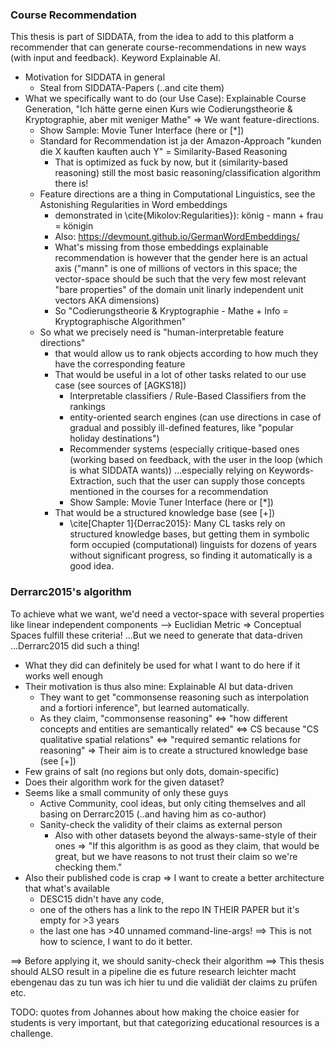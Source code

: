 
### Course Recommendation

This thesis is part of SIDDATA, from the idea to add to this platform a recommender that can generate course-recommendations in new ways (with input and feedback). Keyword Explainable AI.

* Motivation for SIDDATA in general
	* Steal from SIDDATA-Papers (..and cite them)
* What we specifically want to do (our Use Case): Explainable Course Generation, "Ich hätte gerne einen Kurs wie Codierungstheorie & Kryptographie, aber mit weniger Mathe"
	=> We want feature-directions.
	* Show Sample: Movie Tuner Interface (here or [*])
	* Standard for Recommendation ist ja der Amazon-Approach "kunden die X kauften kauften auch Y" = Similarity-Based Reasoning
		* That is optimized as fuck by now, but it (similarity-based reasoning) still the most basic reasoning/classification algorithm there is!
	* Feature directions are a thing in Computational Linguistics, see the Astonishing Regularities in Word embeddings 
		* demonstrated in \cite{Mikolov:Regularities}): könig - mann + frau = königin
		* Also: https://devmount.github.io/GermanWordEmbeddings/
		* What's missing from those embeddings explainable recommendation is however that the gender here is an actual axis ("mann" is one of millions of vectors in this space; the vector-space should be such that the very few most relevant "bare properties" of the domain unit linarly independent unit vectors AKA dimensions)
		* So "Codierungstheorie & Kryptographie - Mathe + Info = Kryptographische Algorithmen"
	* So what we precisely need is "human-interpretable feature directions"
		* that would allow us to rank objects according to how much they have the corresponding feature
		* That would be useful in a lot of other tasks related to our use case (see sources of [AGKS18])
			* Interpretable classifiers / Rule-Based Classifiers from the rankings
			* entity-oriented search engines  (can use directions in case of gradual and possibly ill-defined features, like "popular holiday destinations")
			* Recommender systems (especially critique-based ones (working based on feedback, with the user in the loop (which is what SIDDATA wants))
			...especially relying on Keywords-Extraction, such that the user can supply those concepts mentioned in the courses for a recommendation
			* Show Sample: Movie Tuner Interface (here or [*])	
		* That would be a structured knowledge base (see [+])
			* \cite[Chapter 1]{Derrac2015}: Many CL tasks rely on structured  knowledge bases, but getting them in symbolic form occupied (computational) linguists for dozens of years without significant progress, so finding it automatically is a good idea.

### Derrarc2015's algorithm

To achieve what we want, we'd need a vector-space with several properties like linear independent components --> Euclidian Metric
=> Conceptual Spaces fulfill these criteria!
...But we need to generate that data-driven
...Derrarc2015 did such a thing!

* What they did can definitely be used for what I want to do here if it works well enough
* Their motivation is thus also mine: Explainable AI but data-driven 
	* They want to get "commonsense reasoning such as interpolation and a fortiori inference", but learned automatically. 
	* As they claim, "commonsense reasoning" <=> "how different concepts and entities are semantically related" <=> CS
		because "CS qualitative spatial relations" <=> "required semantic relations for reasoning"
		=> Their aim is to create a structured knowledge base (see [+])
* Few grains of salt (no regions but only dots, domain-specific)
* Does their algorithm work for the given dataset?
* Seems like a small community of only these guys
	* Active Community, cool ideas, but only citing themselves and all basing on Derrarc2015 (..and having him as co-author)
	* Sanity-check the validity of their claims as external person
		* Also with other datasets beyond the always-same-style of their ones
	=> "If this algorithm is as good as they claim, that would be great, but we have reasons to not trust their claim so we're checking them."
* Also their published code is crap => I want to create a better architecture that what's available
	* DESC15 didn't have any code, 
	* one of the others has a link to the repo IN THEIR PAPER but it's empty for >3 years
	* the last one has >40 unnamed command-line-args!
	==> This is not how to science, I want to do it better.

==> Before applying it, we should sanity-check their algorithm
==> This thesis should ALSO result in a pipeline die es future research leichter macht ebengenau das zu tun was ich hier tu und die validiät der claims zu prüfen etc.


TODO: quotes from Johannes about how making the choice easier for students is very important, but that categorizing educational resources is a challenge.